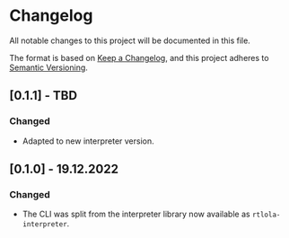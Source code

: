 # Changelog
All notable changes to this project will be documented in this file.

The format is based on [Keep a Changelog](https://keepachangelog.com/en/1.0.0/),
and this project adheres to [Semantic Versioning](https://semver.org/spec/v2.0.0.html).

## [0.1.1] - TBD

### Changed
- Adapted to new interpreter version.

## [0.1.0] - 19.12.2022

### Changed
- The CLI was split from the interpreter library now available as `rtlola-interpreter`.